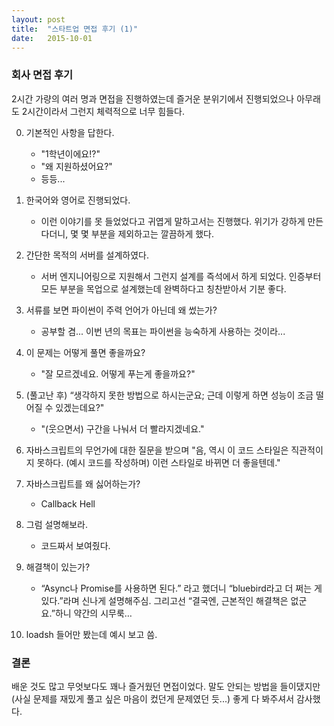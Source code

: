 ```yaml
---
layout: post
title:  "스타트업 면접 후기 (1)"
date:   2015-10-01
---
```


### 회사 면접 후기

2시간 가량의 여러 명과 면접을 진행하였는데 즐거운 분위기에서 진행되었으나 아무래도 2시간이라서 그런지 체력적으로 너무 힘들다.

0. 기본적인 사항을 답한다.
	- "1학년이에요!?"
	- "왜 지원하셨어요?"
	- 등등...

1. 한국어와 영어로 진행되었다.
	- 이런 이야기를 못 들었었다고 귀엽게 말하고서는 진행했다. 위기가 강하게 만든다더니, 몇 몇 부분을 제외하고는 깔끔하게 했다.

2. 간단한 목적의 서버를 설계하였다.
	- 서버 엔지니어링으로 지원해서 그런지 설계를 즉석에서 하게 되었다. 인증부터 모든 부분을 목업으로 설계했는데 완벽하다고 칭찬받아서 기분 좋다.

3. 서류를 보면 파이썬이 주력 언어가 아닌데 왜 썼는가?
	- 공부할 겸... 이번 년의 목표는 파이썬을 능숙하게 사용하는 것이라...

4. 이 문제는 어떻게 풀면 좋을까요?
	- "잘 모르겠네요. 어떻게 푸는게 좋을까요?"

5.  (풀고난 후) “생각하지 못한 방법으로 하시는군요; 근데 이렇게 하면 성능이 조금 떨어질 수 있겠는데요?"
	- "(웃으면서) 구간을 나눠서 더 빨라지겠네요."

6. 자바스크립트의 무언가에 대한 질문을 받으며
"음, 역시 이 코드 스타일은 직관적이지 못하다. (예시 코드를 작성하며) 이런 스타일로 바뀌면 더 좋을텐데."

7. 자바스크립트를 왜 싫어하는가?
	- Callback Hell

8. 그럼 설명해보라.
	- 코드짜서 보여줬다.

9. 해결책이 있는가?
	- “Async나 Promise를 사용하면 된다.” 라고 했더니
“bluebird라고 더 쩌는 게 있다.”라며 신나게 설명해주심. 
그리고선 “결국엔, 근본적인 해결책은 없군요.”하니 약간의 시무룩…

10. loadsh 들어만 봤는데 예시 보고 씀.

### 결론

배운 것도 많고 무엇보다도 꽤나 즐거웠던 면접이었다. 말도 안되는 방법을 들이댔지만 (사실 문제를 재밌게 풀고 싶은 마음이 컸던게 문제였던 듯...) 좋게 다 봐주셔서 감사했다.
